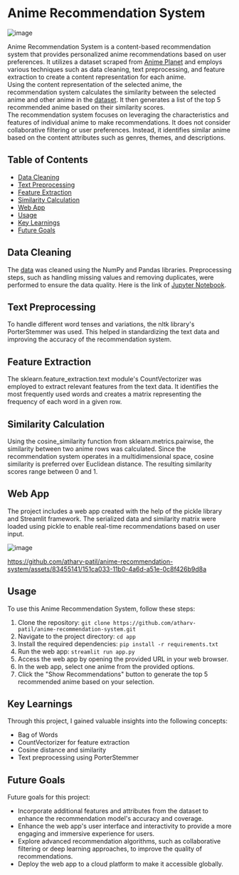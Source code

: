 # Anime Recommendation System
![image]() 

Anime Recommendation System is a content-based recommendation system that provides personalized anime recommendations based on user preferences. It utilizes a dataset scraped from [Anime Planet](https://www.anime-planet.com/) and employs various techniques such as data cleaning, text preprocessing, and feature extraction to create a content representation for each anime.<br>
Using the content representation of the selected anime, the recommendation system calculates the similarity between the selected anime and other anime in the [dataset](https://github.com/atharv-patil/anime-recommendation-system/blob/main/anime.csv). It then generates a list of the top 5 recommended anime based on their similarity scores.<br>
The recommendation system focuses on leveraging the characteristics and features of individual anime to make recommendations. It does not consider collaborative filtering or user preferences. Instead, it identifies similar anime based on the content attributes such as genres, themes, and descriptions.

## Table of Contents
- [Data Cleaning](#data-cleaning)
- [Text Preprocessing](#text-preprocessing)
- [Feature Extraction](#feature-extraction)
- [Similarity Calculation](#similarity-calculation)
- [Web App](#web-app)
- [Usage](#usage)
- [Key Learnings](#key-learnings)
- [Future Goals](#future-goals)


## Data Cleaning

The [data](https://github.com/atharv-patil/anime-recommendation-system/blob/main/anime.csv) was cleaned using the NumPy and Pandas libraries. Preprocessing steps, such as handling missing values and removing duplicates, were performed to ensure the data quality. Here is the link of [Jupyter Notebook](https://github.com/atharv-patil/anime-recommendation-system/blob/main/anime-recommender-system.ipynb).

## Text Preprocessing

To handle different word tenses and variations, the nltk library's PorterStemmer was used. This helped in standardizing the text data and improving the accuracy of the recommendation system.

## Feature Extraction

The sklearn.feature_extraction.text module's CountVectorizer was employed to extract relevant features from the text data. It identifies the most frequently used words and creates a matrix representing the frequency of each word in a given row.

## Similarity Calculation

Using the cosine_similarity function from sklearn.metrics.pairwise, the similarity between two anime rows was calculated. Since the recommendation system operates in a multidimensional space, cosine similarity is preferred over Euclidean distance. The resulting similarity scores range between 0 and 1.

## Web App

The project includes a web app created with the help of the pickle library and Streamlit framework. The serialized data and similarity matrix were loaded using pickle to enable real-time recommendations based on user input.

![image](https://github.com/atharv-patil/anime-recommendation-system/assets/83455141/210c9e52-a98a-478e-98bc-007ea801b886)



https://github.com/atharv-patil/anime-recommendation-system/assets/83455141/151ca033-11b0-4a6d-a51e-0c8f426b9d8a



## Usage

To use this Anime Recommendation System, follow these steps:

1. Clone the repository:
```git clone https://github.com/atharv-patil/anime-recommendation-system.git```
2. Navigate to the project directory:
```cd app```
3. Install the required dependencies:
```pip install -r requirements.txt```
4. Run the web app:
```streamlit run app.py```
5. Access the web app by opening the provided URL in your web browser.
6. In the web app, select one anime from the provided options.
7. Click the "Show Recommendations" button to generate the top 5 recommended anime based on your selection.

## Key Learnings

Through this project, I gained valuable insights into the following concepts:

- Bag of Words
- CountVectorizer for feature extraction
- Cosine distance and similarity
- Text preprocessing using PorterStemmer
## Future Goals

Future goals for this project:
- Incorporate additional features and attributes from the dataset to enhance the recommendation model's accuracy and coverage.
- Enhance the web app's user interface and interactivity to provide a more engaging and immersive experience for users.
- Explore advanced recommendation algorithms, such as collaborative filtering or deep learning approaches, to improve the quality of recommendations.
- Deploy the web app to a cloud platform to make it accessible globally.





